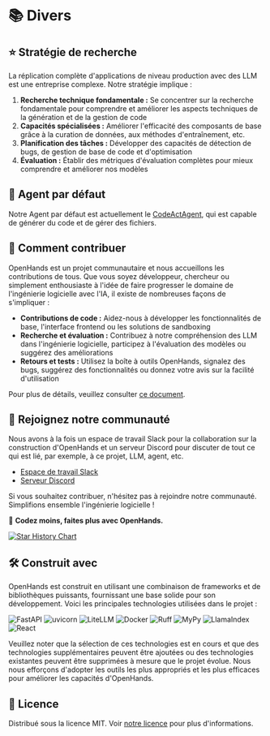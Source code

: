 # 📚 Divers

## ⭐️ Stratégie de recherche

La réplication complète d'applications de niveau production avec des LLM est une entreprise complexe. Notre stratégie implique :

1. **Recherche technique fondamentale :** Se concentrer sur la recherche fondamentale pour comprendre et améliorer les aspects techniques de la génération et de la gestion de code
2. **Capacités spécialisées :** Améliorer l'efficacité des composants de base grâce à la curation de données, aux méthodes d'entraînement, etc.
3. **Planification des tâches :** Développer des capacités de détection de bugs, de gestion de base de code et d'optimisation
4. **Évaluation :** Établir des métriques d'évaluation complètes pour mieux comprendre et améliorer nos modèles

## 🚧 Agent par défaut

Notre Agent par défaut est actuellement le [CodeActAgent](agents), qui est capable de générer du code et de gérer des fichiers.

## 🤝 Comment contribuer

OpenHands est un projet communautaire et nous accueillons les contributions de tous. Que vous soyez développeur, chercheur ou simplement enthousiaste à l'idée de faire progresser le domaine de l'ingénierie logicielle avec l'IA, il existe de nombreuses façons de s'impliquer :

- **Contributions de code :** Aidez-nous à développer les fonctionnalités de base, l'interface frontend ou les solutions de sandboxing
- **Recherche et évaluation :** Contribuez à notre compréhension des LLM dans l'ingénierie logicielle, participez à l'évaluation des modèles ou suggérez des améliorations
- **Retours et tests :** Utilisez la boîte à outils OpenHands, signalez des bugs, suggérez des fonctionnalités ou donnez votre avis sur la facilité d'utilisation

Pour plus de détails, veuillez consulter [ce document](https://github.com/All-Hands-AI/OpenHands/blob/main/CONTRIBUTING.md).

## 🤖 Rejoignez notre communauté

Nous avons à la fois un espace de travail Slack pour la collaboration sur la construction d'OpenHands et un serveur Discord pour discuter de tout ce qui est lié, par exemple, à ce projet, LLM, agent, etc.

- [Espace de travail Slack](https://join.slack.com/t/openhands-ai/shared_invite/zt-2vbfigwev-G03twSpXaErwzYVD4CFiBg)
- [Serveur Discord](https://discord.gg/ESHStjSjD4)

Si vous souhaitez contribuer, n'hésitez pas à rejoindre notre communauté. Simplifions ensemble l'ingénierie logicielle !

🐚 **Codez moins, faites plus avec OpenHands.**

[![Star History Chart](https://api.star-history.com/svg?repos=All-Hands-AI/OpenHands&type=Date)](https://star-history.com/#All-Hands-AI/OpenHands&Date)

## 🛠️ Construit avec

OpenHands est construit en utilisant une combinaison de frameworks et de bibliothèques puissants, fournissant une base solide pour son développement. Voici les principales technologies utilisées dans le projet :

![FastAPI](https://img.shields.io/badge/FastAPI-black?style=for-the-badge) ![uvicorn](https://img.shields.io/badge/uvicorn-black?style=for-the-badge) ![LiteLLM](https://img.shields.io/badge/LiteLLM-black?style=for-the-badge) ![Docker](https://img.shields.io/badge/Docker-black?style=for-the-badge) ![Ruff](https://img.shields.io/badge/Ruff-black?style=for-the-badge) ![MyPy](https://img.shields.io/badge/MyPy-black?style=for-the-badge) ![LlamaIndex](https://img.shields.io/badge/LlamaIndex-black?style=for-the-badge) ![React](https://img.shields.io/badge/React-black?style=for-the-badge)

Veuillez noter que la sélection de ces technologies est en cours et que des technologies supplémentaires peuvent être ajoutées ou des technologies existantes peuvent être supprimées à mesure que le projet évolue. Nous nous efforçons d'adopter les outils les plus appropriés et les plus efficaces pour améliorer les capacités d'OpenHands.

## 📜 Licence

Distribué sous la licence MIT. Voir [notre licence](https://github.com/All-Hands-AI/OpenHands/blob/main/LICENSE) pour plus d'informations.
